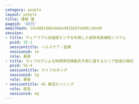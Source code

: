 ```yaml
---
category: people
layout: people
title: 榎堀 優
pageid: '4375'
emailhash: 15e4881d06a9e8a491565fe690c10e90
session:
- title: ウェアラブル加速度センサを利用した姿勢改善補助システム
  psid: 1E-2
  sessiontitle: ヘルスケア・医療
  sessionid: 1e
  role: 著者
- title: ライフログによる時間帯別移動先予測に適するエリア粒度の検討
  psid: 5G-4
  sessiontitle: ライフロギング
  sessionid: 5g
  role: 著者
- sessiontitle: 4G 集団センシング
  role: 座長
  sessionid: 4g
---
```

